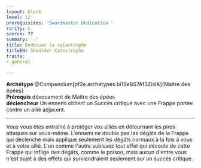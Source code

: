 ```yaml
---
layout: block
level: 12
prerequisites: 'Swordmaster Dedication '
rarity: C
source: ??
summary: '-'
title: Endosser la catastrophe
titleEN: Shoulder Catastrophe
traits:
- general

---
```


<div><strong>Archétype </strong>@Compendium[pf2e.archetypes.bi1SeBS7Af3ZisIA]{Maître des épées}</div>
<div><span><strong>Prérequis</strong> dévouement de Maître des épées <br><strong>déclencheur</strong> Un ennemi obtient un Succès critique avec une Frappe portée contre un allié adjacent.<br></span></div>
<hr>
<p>Vous vous êtes entraîné à protéger vos alliés en détournant les pires attaques sur vous-même. L'ennemi ne double pas les dégâts de la Frappe qui déclenche mais applique seulement les dégâts normaux à la fois à vous et à votre allié. L'un comme l'autre subissez tout effet qui découle de cette Frappe qui inflige des dégâts, comme le poison, mais aucun d'entre vous n'est sujet à des effets qui surviendraient seulement sur un succès critique.</p>